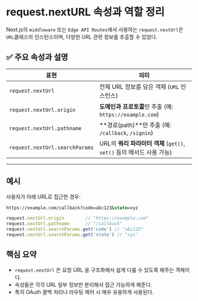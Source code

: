 request.nextURL 속성과 역할 정리
===
Next.js의 `middleware` 또는 `Edge API Routes`에서 사용하는 `request.nextUrl`은 `URL`클래스의 인스턴스이며, 다양한 URL 관련 정보를 추출할 수 있었다.

## ✅ 주요 속성과 설명

| 표현 | 의미 |
| --- | --- |
| `request.nextUrl` | 전체 URL 정보를 담은 객체 (`URL` 인스턴스) |
| `request.nextUrl.origin` | **도메인과 프로토콜**만 추출 (예: `https://example.com`) |
| `request.nextUrl.pathname` | **경로(path)**만 추출 (예: `/callback`, `/signin`) |
| `request.nextUrl.searchParams` | URL의 **쿼리 파라미터 객체** (`get()`, `set()` 등의 메서드 사용 가능) |

---

## 예시
사용자가 아래 URL로 접근한 경우:

```perl
https://example.com/callback?code=abc123&state=xyz
```

```ts
request.nextUrl.origin        // "https://example.com"
request.nextUrl.pathname      // "/callback"
request.nextUrl.searchParams.get('code') // "abc123"
request.nextUrl.searchParams.get('state') // "xyz"
```

## 핵심 요약
- `request.nextUrl` 은 요청 URL 을 구조화해서 쉽게 다룰 수 있도록 해주는 객체이다.
- 속성들은 각각 URL 일부 정보만 분리해서 접근 가능하게 해준다.
- 특히 OAuth 콜백 처리나 라우팅 제어 시 매우 유용하게 사용된다.